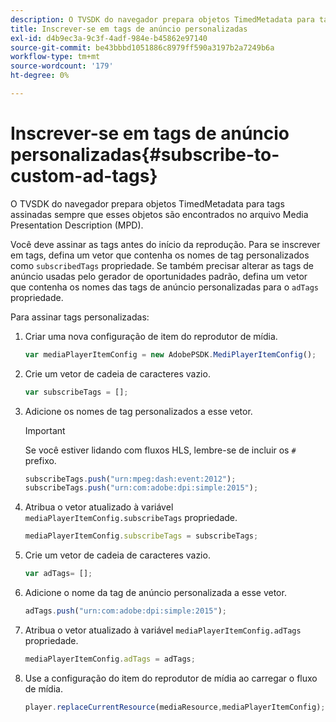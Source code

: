 ```yaml
---
description: O TVSDK do navegador prepara objetos TimedMetadata para tags assinadas sempre que esses objetos são encontrados no arquivo Media Presentation Description (MPD).
title: Inscrever-se em tags de anúncio personalizadas
exl-id: d4b9ec3a-9c3f-4adf-984e-b45862e97140
source-git-commit: be43bbbd1051886c8979ff590a3197b2a7249b6a
workflow-type: tm+mt
source-wordcount: '179'
ht-degree: 0%

---
```


# Inscrever-se em tags de anúncio personalizadas{#subscribe-to-custom-ad-tags}

O TVSDK do navegador prepara objetos TimedMetadata para tags assinadas sempre que esses objetos são encontrados no arquivo Media Presentation Description (MPD).

Você deve assinar as tags antes do início da reprodução.
Para se inscrever em tags, defina um vetor que contenha os nomes de tag personalizados como `subscribedTags` propriedade. Se também precisar alterar as tags de anúncio usadas pelo gerador de oportunidades padrão, defina um vetor que contenha os nomes das tags de anúncio personalizadas para o `adTags` propriedade.

Para assinar tags personalizadas:

1. Criar uma nova configuração de item do reprodutor de mídia.

   ```js
   var mediaPlayerItemConfig = new AdobePSDK.MediPlayerItemConfig();
   ```

1. Crie um vetor de cadeia de caracteres vazio.

   ```js
   var subscribeTags = [];
   ```

1. Adicione os nomes de tag personalizados a esse vetor.

   >[!IMPORTANT]
   >
   >Se você estiver lidando com fluxos HLS, lembre-se de incluir os `#` prefixo.

   ```js
   subscribeTags.push("urn:mpeg:dash:event:2012"); 
   subscribeTags.push("urn:com:adobe:dpi:simple:2015"); 
   ```

1. Atribua o vetor atualizado à variável `mediaPlayerItemConfig.subscribeTags` propriedade.

   ```js
   mediaPlayerItemConfig.subscribeTags = subscribeTags;
   ```

1. Crie um vetor de cadeia de caracteres vazio.

   ```js
   var adTags= [];
   ```

1. Adicione o nome da tag de anúncio personalizada a esse vetor.

   ```js
   adTags.push("urn:com:adobe:dpi:simple:2015");
   ```

1. Atribua o vetor atualizado à variável `mediaPlayerItemConfig.adTags` propriedade.

   ```js
   mediaPlayerItemConfig.adTags = adTags;
   ```

1. Use a configuração do item do reprodutor de mídia ao carregar o fluxo de mídia.

   ```js
   player.replaceCurrentResource(mediaResource,mediaPlayerItemConfig);
   ```
